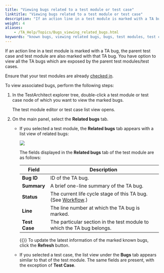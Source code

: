 ```yaml
--- 
title: "Viewing bugs related to a test module or test case"
linktitle: "Viewing bugs related to a test module or test case"
description: "If an action line in a test module is marked with a TA bug, the parent test case and test module are also marked with that TA bug. You have option to view all the TA bugs which are exposed by the parent test modules/test cases."
weight: 4
aliases: 
    - /TA_Help/Topics/Bugs_viewing_related_bugs.html
keywords: "known bugs, viewing related bugs, bugs, test modules, test cases"
---
```


If an action line in a test module is marked with a TA bug, the parent test case and test module are also marked with that TA bug. You have option to view all the TA bugs which are exposed by the parent test modules/test cases.

Ensure that your test modules are already [checked in](/user-guide/projects-and-project-items/project-items/revision-control/check-in).

To view associated bugs, perform the following steps:

1.  In the TestArchitect explorer tree, double-click a test module or test case node of which you want to view the marked bugs.

    The test module editor or test case list view opens.

2.  On the main panel, select the **Related bugs** tab.

    -   If you selected a test module, the **Related bugs** tab appears with a list view of related bugs:

        ![](/images/TA_Help/Images/Bugs_tab_TM.png)

        The fields displayed in the **Related bugs** tab of the test module are as follows:

        |Field|Description|
        |-----|-----------|
        |**Bug ID**|ID of the TA bug.|
        |**Summary**|A brief one-line summary of the TA bug.|
        |**Status**|The current life cycle stage of this TA bug. \(See [Workflow](/user-guide/projects-and-project-items/project-items/testarchitect-bugs/#ksec_tabugs_workflow).\)|
        |**Line**|The line number at which the TA bug is marked.|
        |**Test Case**|The particular section in the test module to which the TA bug belongs.|

        {{<tip>}} To update the latest information of the marked known bugs, click the **Refresh** button.

    -   If you selected a test case, the list view under the **Bugs** tab appears similar to that of the test module. The same fields are present, with the exception of **Test Case**.




